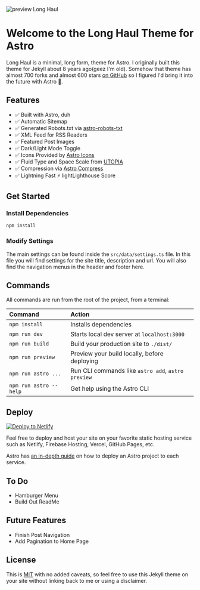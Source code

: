 ![preview Long Haul](images/preview.jpg)

# Welcome to the Long Haul Theme for Astro

Long Haul is a minimal, long form, theme for Astro. I originally built this theme for Jekyll about 8 years ago(geez I'm old). Somehow that theme has almost 700 forks and almost 600 stars [on GitHub](https://github.com/brianmaierjr/long-haul) so I figured I'd bring it into the future with Astro 🚀.

## Features

-   ✅ Built with Astro, duh
-   ✅ Automatic Sitemap
-   ✅ Generated Robots.txt via [astro-robots-txt](https://github.com/alextim/astro-lib/tree/main/packages/astro-robots-txt#readme)
-   ✅ XML Feed for RSS Readers
-   ✅ Featured Post Images
-   ✅ Dark/Light Mode Toggle
-   ✅ Icons Provided by [Astro Icons](https://www.astroicon.dev/)
-   ✅ Fluid Type and Space Scale from [UTOPIA](https://utopia.fyi)
-   ✅ Compression via [Astro Compress](https://github.com/astro-community/astro-compress)
-   ✅ Lightning Fast ⚡ lightLighthouse Score

## Get Started

### Install Dependencies

```sh
npm install
```

### Modify Settings

The main settings can be found inside the `src/data/settings.ts` file. In this file you will find settings for the site title, description and url. You will also find the navigation menus in the header and footer here.

## Commands

All commands are run from the root of the project, from a terminal:

| Command                | Action                                             |
| :--------------------- | :------------------------------------------------- |
| `npm install`          | Installs dependencies                              |
| `npm run dev`          | Starts local dev server at `localhost:3000`        |
| `npm run build`        | Build your production site to `./dist/`            |
| `npm run preview`      | Preview your build locally, before deploying       |
| `npm run astro ...`    | Run CLI commands like `astro add`, `astro preview` |
| `npm run astro --help` | Get help using the Astro CLI                       |

## Deploy

[![Deploy to Netlify](https://www.netlify.com/img/deploy/button.svg)](https://app.netlify.com/start/deploy?repository=https://github.com/brianmaierjr/long-haul-astro)

Feel free to deploy and host your site on your favorite static hosting service such as Netlify, Firebase Hosting, Vercel, GitHub Pages, etc.

Astro has [an in-depth guide](https://docs.astro.build/en/guides/deploy/) on how to deploy an Astro project to each service.

## To Do

-   Hamburger Menu
-   Build Out ReadMe

## Future Features

-   Finish Post Navigation
-   Add Pagination to Home Page

## License

This is [MIT](LICENSE) with no added caveats, so feel free to use this Jekyll theme on your site without linking back to me or using a disclaimer.
